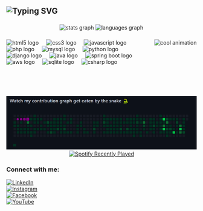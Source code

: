 <h2 align="left">
  <img src="https://readme-typing-svg.herokuapp.com?font=Fira+Code&size=25&duration=4000&pause=500&color=FF4500&width=650&lines=Hi+%F0%9F%91%8B!+My+name+is+Bhanu+Asati;I'm+a+Full-Stack+Web+Developer+%26+Gamer;Proudly+Indian+%F0%9F%87%AE%F0%9F%87%B3+Jay+Hind!" alt="Typing SVG" />
</h2>



###

<div align="center">
  <img src="https://github-readme-stats.vercel.app/api?username=BHANUASATI&hide_title=false&hide_rank=false&show_icons=true&include_all_commits=true&count_private=true&disable_animations=false&theme=dracula&locale=en&hide_border=false" height="150" alt="stats graph"  />
  <img src="https://github-readme-stats.vercel.app/api/top-langs?username=BHANUASATI&locale=en&hide_title=false&layout=compact&card_width=320&langs_count=5&theme=dracula&hide_border=false" height="150" alt="languages graph"  />
</div>

###
<img align="right" height="150" src="https://camo.githubusercontent.com/2366b34bb903c09617990fb5fff4622f3e941349e846ddb7e73df872a9d21233/68747470733a2f2f63646e2e6472696262626c652e636f6d2f75736572732f3733303730332f73637265656e73686f74732f363538313234332f6176656e746f2e676966" alt="cool animation"/>


###
<div align="left">
  <img src="https://cdn.jsdelivr.net/gh/devicons/devicon/icons/html5/html5-original.svg" height="40" alt="html5 logo"  />
  <img width="12" />
  <img src="https://cdn.jsdelivr.net/gh/devicons/devicon/icons/css3/css3-original.svg" height="40" alt="css3 logo"  />
  <img width="12" />
  <img src="https://cdn.jsdelivr.net/gh/devicons/devicon/icons/javascript/javascript-original.svg" height="40" alt="javascript logo"  />
  <img width="12" />
  <img src="https://cdn.jsdelivr.net/gh/devicons/devicon/icons/php/php-original.svg" height="40" alt="php logo"  />
  <img width="12" />
  <img src="https://cdn.jsdelivr.net/gh/devicons/devicon/icons/mysql/mysql-original.svg" height="40" alt="mysql logo"  />
  <img width="12" />
  <img src="https://cdn.jsdelivr.net/gh/devicons/devicon/icons/python/python-original.svg" height="40" alt="python logo"  />
  <img width="12" />
  <img src="https://cdn.jsdelivr.net/gh/devicons/devicon/icons/django/django-plain.svg" height="40" alt="django logo"  />
  <img width="12" />
  <img src="https://cdn.jsdelivr.net/gh/devicons/devicon/icons/java/java-original.svg" height="40" alt="java logo"  />
  <img width="12" />
  <img src="https://cdn.jsdelivr.net/gh/devicons/devicon/icons/spring/spring-original.svg" height="40" alt="spring boot logo"  />
  <img width="12" />
  <!-- AWS PNG instead of SVG for reliability -->
  <img src="https://upload.wikimedia.org/wikipedia/commons/9/93/Amazon_Web_Services_Logo.svg" height="40" alt="aws logo"  />
  <img width="12" />
  <img src="https://cdn.jsdelivr.net/gh/devicons/devicon/icons/sqlite/sqlite-original.svg" height="40" alt="sqlite logo"  />
  <img width="12" />
  <img src="https://cdn.jsdelivr.net/gh/devicons/devicon/icons/csharp/csharp-original.svg" height="40" alt="csharp logo"  />
</div>





###




<img src="https://raw.githubusercontent.com/BHANUASATI/BHANUASATI/main/SNAKE.gif" alt="Snake animation" />

<br clear="both">
<div align="center">
  <a href="https://open.spotify.com/user/31cfjofwhiyyryobwj3df4b2vedi?si=zWkxvv_BSRuOBWGt7QLl0Q" target="_blank">
    <img src="https://spotify-recently-played-readme.vercel.app/api?user=31cfjofwhiyyryobwj3df4b2vedi&count=5&unique=true&width=600" alt="Spotify Recently Played" />
  </a>
</div>




### Connect with me:

[![LinkedIn](https://img.shields.io/badge/LinkedIn-Bhanu%20Asati-blue?style=for-the-badge&logo=linkedin)](https://www.linkedin.com/in/bhanu-asati-155493253)  
[![Instagram](https://img.shields.io/badge/Instagram-@asati_raja_-E4405F?style=for-the-badge&logo=instagram&logoColor=white)](https://www.instagram.com/asati_raja_/)  
[![Facebook](https://img.shields.io/badge/Facebook-Bhanu%20Asati-1877F2?style=for-the-badge&logo=facebook&logoColor=white)](https://www.facebook.com/bhanu.asati.7/)  
[![YouTube](https://img.shields.io/badge/YouTube-CodeXGamerVlogs-FF0000?style=for-the-badge&logo=youtube&logoColor=white)](https://www.youtube.com/@CodeXGamerVlogs)
